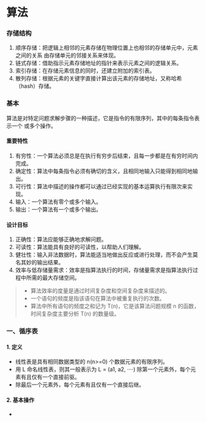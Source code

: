 # 算法

### 存储结构

1. 顺序存储：把逻辑上相邻的元素存储在物理位置上也相邻的存储单元中，元素之间的关系 由存储单元的邻接关系来体现。
2. 链式存储：借助指示元素存储地址的指针来表示元素之间的逻辑关系。 
3. 索引存储：在存储元素信息的同时，还建立附加的索引表。 
4. 散列存储：根据元素的关键字直接计算出该元素的存储地址，又称哈希（hash）存储。 

### 基本

算法是对特定问题求解步骤的一种描述，它是指令的有限序列，其中的每条指令表示一个 或多个操作。

#### 重要特性

1. 有穷性：一个算法必须总是在执行有穷步后结束，且每一步都是在有穷时间内完成。
2. 确定性：算法中每条指令必须有确切的含义，且相同地输入只能得到相同地输出。
3. 可行性：算法中描述的操作都可以通过已经实现的基本运算执行有限次来实现。
4. 输入：一个算法有零个或多个输入。
5. 输出：一个算法有一个或多个输出。 

#### 设计目标

1. 正确性：算法应能够正确地求解问题。
2. 可读性：算法能具有良好的可读性，以帮助人们理解。
3. 健壮性：输入非法数据时，算法能适当地做出反应或进行处理，而不会产生莫名其妙的输出结果。
4. 效率与低存储量需求：效率是指算法执行的时间，存储量需求是指算法执行过程中所需的最大存储空间。

> + 算法效率的度量是通过时间复杂度和空间复杂度来描述的。
> + 一个语句的频度是指该语句在算法中被重复执行的次数。 
> + 算法中所有语句的频度之和记为 T(n)，它是该算法问题规模 n 的函数，时间复杂度主要分析 T(n) 的数量级。 

### 一、循序表

#### 1. 定义

+ 线性表是具有相同数据类型的 n(n>=0) 个数据元素的有限序列。
+ 用 L 命名线性表，则其一般表示为  L = (a1, a2, ····) 除第一个元素外，每个元素有且仅有一个直接前驱。
+ 除最后一个元素外，每个元素有且仅有一个直接后继。

#### 2. 基本操作

- 
